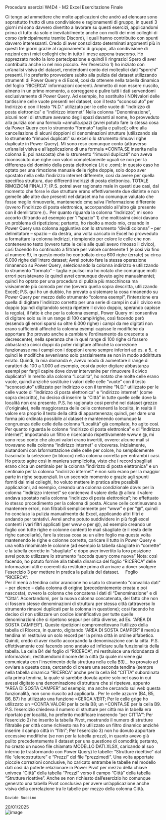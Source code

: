Procedura esercizi W4D4 - M2 Excel 
Esercitazione Finale

Ci tengo ad ammettere che molte applicazioni che andrò ad elencare sono soprattutto  frutto di una condivisione e ragionamenti di gruppo, in questi 3 giorni mi sono davvero divertito a lavorare su questi esercizi, applicandomi prima di tutto da solo e inevitabilmente anche con molti dei miei colleghi di corso (principalmente tramite Discord), i quali hanno contribuito con spunti davvero interessanti. Credo di aver consolidato determinati argomenti più in questi tre giorni grazie al ragionamento di gruppo, alla condivisione di nozioni con i miei colleghi che in tutto il mese appena trascorso. Ho apprezzato molto la loro partecipazione e quindi li ringrazio! Spero di aver contribuito anche io nel mio piccolo.
Per l’esercizio 1) ho iniziato con un’analisi visiva del dataset, rendendomi conto dei molteplici dati “sporchi” presenti.  Ho preferito provvedere subito alla pulizia del dataset utilizzando strumenti di Power Query e di Excel, così da ottenere nella tabella dinamica del foglio “RICERCA” informazioni coerenti. Ammetto di non essere riuscito, almeno in un primo momento, a correggere e pulire tutti i dati servendomi esclusivamente di Power Query.
Ad esempio, ho sostituito i NONvalori delle tantissime celle vuote presenti nel dataset, con il testo “sconosciuto” per Indirizzo e con il testo “N.D.” utilizzato per le celle vuote di “indirizzo di posta elettronica” e “indirizzo internet”
Nella colonna “Denominazione”, alcuni nomi di strutture avevano degli spazi davanti al nome, ho provveduto alla pulizia con una formula =annulla.spazi (avrei potuto fare la stessa cosa da Power Query con lo strumento “formato” taglia e pulisci); oltre alla cancellazione di alcuni doppioni di denominazioni strutture (utilizzando sia lo strumento “rimuovi duplicati” su excel o lo strumento rimuovi righe duplicate in Power Query). Mi sono reso comunque conto (attraverso un’analisi visiva e all’applicazione di una formula =CONTA.SE inserita nella colonna B, poi nascosta) che lo strumento “rimuovi duplicati” non aveva riconosciuto due righe con valori completamente uguali se non per la differenza del dominio della posta elettronica (.it e .com); in questo caso ho optato per una rimozione manuale delle righe doppie, solo dopo aver spostato nella cella l’indirizzo internet differente, così da avere per quella specifica struttura, due differenti indirizzi di posta elettronica. TOTALE RIMOZIONI FINALI 7; (P.S. potrei aver ragionato male in questi due casi, dal momento che forse le due strutture erano effettivamente due distinte e non gemelle alle altre due presenti nel dataset ma ho comunque valutato che fosse meglio rimuoverle, mantenendo cmq salva l’informazione differente (ovvero l'indirizzo di posta elettronica, accorpandolo all'altro già presente con il demilitatore /)..
Per quanto riguarda la colonna “Indirizzo”, mi sono accorto (filtrando ad esempio per 1 “spazio” 1) che moltissimi civici davano un problema di ripetizione; pertanto, ho risolto a modo mio, creando in Power Query una colonna aggiuntiva con lo strumento “dividi colonna” – per delimitatore – spazio – da destra, una volta caricato in Excel ho provveduto a formattare la colonna indirizzi, riempiendo per colore le celle che non contenevano testo (ovvero tutte le celle alle quali avevo rimosso il civico), così facendo ho continuato a filtrare per valore contenente 1 (e così via fino al numero 9), in questo modo ho controllato circa 600 righe (errate) su circa 6.000 righe dell’intero dataset; Avrei potuto fare la stessa operazione rimanendo su Power Query, selezionando la colonna indirizzo e utilizzando lo strumento “formato” – taglia e pulisci ma ho notato che comunque molti errori persistevano (e quindi avrei comunque dovuto agire manualmente); quindi ho optato per una procedura di pulizia più macchinosa ma visivamente più comoda per me (ovvero quella sopra descritta, utilizzando Excel); P.S. qui ho un dubbio, ho provato a sistemare la cosa rimanendo su Power Query per mezzo dello strumento “colonna esempi”, l’intenzione era quella di digitare l’indirizzo corretto per una serie di campi in cui il civico era doppio (quindi digitandolo senza ripetere il civico doppio, sperando capisse la regola), il fatto è che per la colonna esempi, Power Query mi consentiva di digitare solo su in un range di 100 campi/righe, così facendo però (essendo gli errori sparsi su oltre 6.000 righe) i campi da me digitati non erano sufficienti affinché la colonna esempi capisse le modifiche da apportare (ho provato anche a cambiare l’ordinamento da crescente a decrescente), nella speranza che in quel range di 100 righe ci fossero abbastanza civici doppi da poter ridigitare affinché la correzione funzionasse ma i campi con i doppioni erano sempre inferiori ad es. a 5.. e quindi le modifiche avvenivano solo parzialmente se non in modo addirittura errato. Quindi, la mia domanda è, avevo modo di aumentare il range di caratteri da 100 a 1.000 ad esempio, così da poter digitare abbastanza esempi per fargli capire dove dover intervenire per rimuovere il civico duplicato?
In merito alla colonna “Località”, ho notato che molte celle erano vuote, quindi anziché sostituire i valori delle celle “vuote” con il testo “sconosciuto” utilizzato per Indirizzo o con il termine “N.D.” utilizzato per le celle vuote di “indirizzo di posta elettronica” e “indirizzo internet” (come sopra descritto), ho deciso di inserire la “Città” in tutte quelle celle dove la località non era presente. P.S. ho ragionato così perché nel dataset grezzo (l'originale), nella maggioranza delle celle contenenti la località, in realtà il valore era proprio il testo della città di appartenenza; quindi, per dare una forma più ordinata possibile al dataset e mantenendo comunque la congruenza delle celle della colonna “Località” già compilate, ho agito così.
Per quanto riguarda le colonne “indirizzo di posta elettronica” e di “indirizzo internet”, impostando un filtro e ricercando rispettivamente www e @, mi sono reso conto che alcuni valori erano invertiti, ovvero: alcune mail si trovavano nella colonna “indirizzo internet” e viceversa. Inizialmente, aiutandomi con laformattazione delle celle per colore, ho semplicemente trascinato la selezione (in blocco) nella colonna corretta per entrambi i casi. Ho potuto agire così in maniera sempliciotta, visto che i record sbaglliati erano circa un centinaio per la colonna "indirizzo di posta elettronica" e un centinaio per la colonna "indirizzo internet" e non solo erano per la maggior parte in righe sequenziali. In un secondo momento e grazie agli spunti forniti dai miei colleghi, ho voluto mettere in pratica altre possibili applicazioni, ad esempio,  creando una colonna condizionale dove: per la colonna “indirizzo internet”  se conteneva il valore della @ allora il valore andava spostato nella colonna “indirizzo di posta elettronica”; ho effettuato lo stesso procedimento per la colonna di posta. Alcune celle continuavano a mantenere errori, non filtrabili semplicemente per “www” e per “@”, quindi ho concluso la pulizia manualmente da Excel, applicando altri filtri  e andando per tentativi. Avrei anche  potuto suddividere in più fogli excel contenti i vari filtri applicati (per www o per @), ad esempio creando un foglio con tutte righe e colonne contenti le mail sbagliate (e il resto delle righe cancellarle), fare la stessa cosa su un altro foglio ma questa volta mantenendo le righe e colonne corrette, caricare il tutto in Power Query e una volta rinominate le colonne (ad esempio la tabella sbagliate in “corrette” e la tabella corrette in “sbagliate” e dopo aver invertito la loro posizione avrei potuto utilizzare lo strumento “accoda query come nuova”
Nota: così facendo, ho potuto fornire alla tabella dinamica del foglio “RICERCA” delle informazioni utili e coerenti da restituire prima di arrivare a dover svolgere l'esercizio 3 per mettere in pratica la pulizia del dataset.
 
 
Foglio “RICERCA”:  
Per il menù a tendina color arancione ho usato lo strumento "convalida dati" – per elenco – dalla colonna di origine (precedentemente creata e poi nascosta), ovvero la colonna che concatena i dati di “Denominazione” e di “Città”. Accertandomi, per la nuova colonna concatenata, del fatto che non ci fossero stesse denominazioni di struttura per stessa città (attraverso lo strumento rimuovi duplicati per la colonna in questione); così facendo ho deciso di non utilizzare un codice identificativo per tutte quelle denominazioni che si ripetono seppur per città diverse, ad Es. “AREA DI SOSTA CAMPER”). Queste ripetizioni compromettevano l’utilizzo della tabella di Ricerca, in quanto, digitando “AREA DI SOSTA CAMPER” il menù a tendina mi restituiva un solo record per la prima città in ordine alfabetico. Quindi, credo di aver risolto accorpando la denominazione con la città. P.S. effettivamente così facendo sono andato ad inficiare sulla funzionalità della tabella. La cella B4 del foglio di “RICERCA”, mi restituisce una ridondanza di informazioni, restituendomi il nome della città  (la quale mi viene già comunicata con l’inserimento della struttura nella cella B3)… ho provato ad ovviare a questa cosa, cercando di creare una seconda tendina (sempre nella tabella dinamica “RICERCA” anche per la cella B4 “CITTA” subordinata alla prima tendina, la quale si sarebbe dovuta aprire solo nel caso in cui avessi digitato una denominazione di struttura che si ripeteva, appunto “AREA DI SOSTA CAMPER” ad esempio, ma anche cercando sul web questa funzionalità, non sono riuscito ad applicarla..
Per le celle azzurre (B4, B5, B6, B7) ho utilizzato una funzione =CERCA.VERT;
Per le celle grige ho utilizzato un =CONTA.VALORI per la cella B8; un =CONTA.SE per la cella B9. P.S. l’esercizio chiedeva il numero di strutture per città ma in tabella era riportato per località, ho preferito modificare inserendo “per CITTA’”;
Per l’esercizio 2) ho inserito la tabella Pivot, mostrando il numero di strutture filtrabile per città come richiesto ma ho utilizzato un filtro dinamico anziché inserire il campo città in “filtri”;
Per l’esercizio 3) non ho dovuto apportare eccessive modifiche (se non per la tabella prezzi), in quanto avevo già pulito precedentemente il dataset per una questione di comodità; pertanto, ho creato un nuovo file chiamato MODELLO DATI.XLSX, caricando al suo interno (e trasformando con Power Query) le tabelle:  “Strutture ricettive” dal file “elencostrutture” e “Prezzi” del file “prezzimedi”. Una volta apportate piccole correzioni conclusive, ho caricato entrambe le tabelle nel modello dati così da poterle relazionare in Power Pivot per mezzo della chiave univoca “Città” della tabella “Prezzi”  verso il campo “Città” della tabella “Strutture ricettive”.
Anche se non richiesto dall’esercizio ho comunque generato una tabella Pivot conclusiva per avere un’applicazione anche visiva della correlazione tra le tabelle per mezzo della colonna Città.

	Davide Buccino 
20/01/2025	
![image](https://github.com/user-attachments/assets/5512d62e-7087-490d-9f7a-213d30384106)
